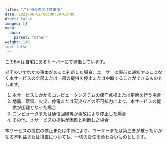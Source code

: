 ```yaml
---
title: "ご利用の際の注意事項"
date: 2021-06-01T00:00:00+00:00
draft: false
images: []
menu: 
  docs:
    parent: "other"
weight: 110
toc: false
---
```


このBotは自宅にあるサーバーにて稼働しています。  
  
以下のいずれかの事由があると判断した場合、ユーザーに事前に通知することなく本サービスの全部または一部の提供を停止または中断することができるものとします。  
  
1. 本サービスにかかるコンピュータシステムの保守点検または更新を行う場合  
2. 地震、落雷、火災、停電または天災などの不可抗力により、本サービスの提供が困難となった場合  
3. コンピュータまたは通信回線等が事故により停止した場合  
4. その他、本サービスの提供が困難と判断した場合  
  
本サービスの提供の停止または中断により、ユーザーまたは第三者が被ったいかなる不利益または損害についても、一切の責任を負わないものとします。
